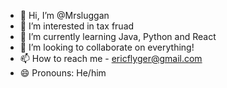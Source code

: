 - 👋 Hi, I’m @Mrsluggan
- 👀 I’m interested in tax fruad
- 🌱 I’m currently learning Java, Python and React
- 💞️ I’m looking to collaborate on everything!
- 📫 How to reach me - ericflyger@gmail.com
- 😄 Pronouns: He/him
